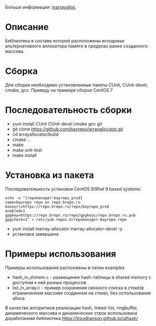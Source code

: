 Больше информации: [inarrayalloc](https://brepo.ru/post/inarray-allocator-opisanie)

Описание
=====================

Библиотека в составе которой расположены исходники альтернативного аллокатора памяти в пределах ранее созданного массива.


Сборка
=====================

Для сборки необходимо установленные пакеты CUnit, CUnit-devel, cmake, gcc. Приведу на примере сборки CentOS 7


Последовательность сборки
=====================

- yum install CUnit CUnit-devel cmake gcc git
- git clone https://github.com/bayrepo/arrayallocator.git
- cd arrayallocator/build
- cmake ..
- make
- make unit-test
- make install


Установка из пакета
=====================

Последовательность установки CentOS 9/Rhel 9 based systems:

```
echo -e "[repomanager-bayrepo_prod]
name=bayrepo repo on repo.brepo.ru
baseurl=https://repo.brepo.ru/repo/bayrepo_prod
enabled=1
gpgkey=https://repo.brepo.ru/repo/gpgkeys/repo.brepo.ru.pub
gpgcheck=1" > /etc/yum.repos.d/repomanager-bayrepo.repo
```
- yum install inarray-allocator inarray-allocator-devel -y
- установка завершена


Примеры использования
=====================

Примеры использования располжены в папке examples

* hash_in_shmem.c - размещение hash-таблицы в shared memory с доступом к ней разных процессов
* list_in_array.c - пример сохранения связного списка в стеке(в ограниченном массиве созданном на стеке), без оспользования alloca

В качестве алгоритмов реализации hash, linked-list, ringbuffer, динамеческого массива и динамических строк использована доработанная библиотека https://troydhanson.github.io/uthash/

